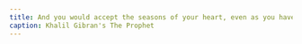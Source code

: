 ```yaml
---
title: And you would accept the seasons of your heart, even as you have always accepted the seasons that pass over your fields
caption: Khalil Gibran's The Prophet
---
```

